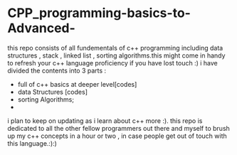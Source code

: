 # CPP_programming-basics-to-Advanced-
this repo consists of all fundementals of c++ programming including data structures , stack , linked list , sorting algorithms.this might come in handy to refresh your c++ language proficiency if you have lost touch :)
i have divided the contents into 3 parts : 
- full of c++ basics at deeper level[codes] 
- data Structures [codes]
- sorting Algorithms;
- 
i plan to keep on updating as i learn about c++ more :).
this repo is dedicated to  all the other fellow programmers out there and myself to brush up my c++ concepts in a hour or two , in case people get out of touch with this language.:):)

                                           
                                           

